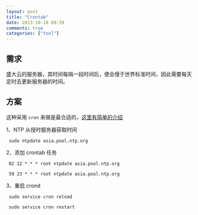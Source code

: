 ```yaml
---
layout: post
title: "Crontab"
date: 2013-10-18 09:39
comments: true
categories: ["tool"]
---
```


## 需求

盛大云的服务器，其时间每隔一段时间后，便会慢于世界标准时间，因此需要每天定时去更新服务器的时间。

## 方案

这种采用 `cron` 来做是最合适的，[这里有简单的介绍](http://mouse-lin.github.io/system/2013/08/09/crontab/)

1、NTP 从授时服务器获取时间

     sudo ntpdate asia.pool.ntp.org

2、添加 crontab 任务

     02 12 * * * root ntpdate asia.pool.ntp.org

     59 23 * * * root ntpdate asia.pool.ntp.org

3、重启 crond

     sudo service cron reload

     sudo service cron restart
